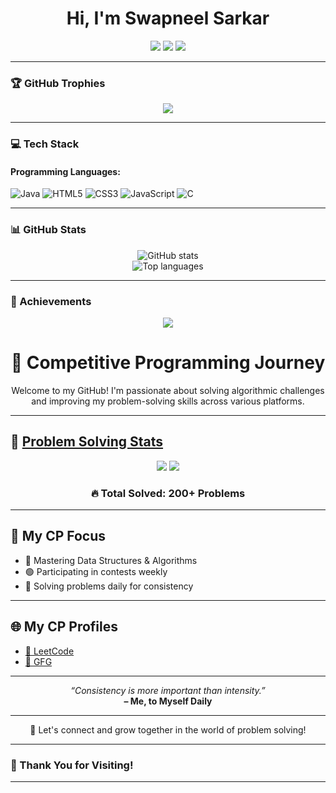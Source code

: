 <h1 align="center">Hi, I'm Swapneel Sarkar</h1>

<p align="center">
  <a href="https://www.linkedin.com/in/swapneel-sarkar-904944331?utm_source=share&utm_campaign=share_via&utm_content=profile&utm_medium=android_app"><img src="https://img.shields.io/badge/LinkedIn-blue?style=flat&logo=linkedin" /></a>
  <a href="mailto:sarkarswapneel14@gmail.com"><img src="https://img.shields.io/badge/Gmail-red?style=flat&logo=gmail&logoColor=white" /></a>
  <a href="https://leetcode.com/u/Swapneel14/"><img src="https://img.shields.io/badge/LeetCode-orange?style=flat&logo=leetcode&logoColor=white" /></a>
</p>

---

### 🏆 GitHub Trophies
<p align="center">
  <img src="https://github-profile-trophy.vercel.app/?username=Swapneel14&theme=algolia&column=7" />
</p>

---

### 💻 Tech Stack

#### Programming Languages:
![Java](https://img.shields.io/badge/Java-ED8B00?style=for-the-badge&logo=java&logoColor=white)
![HTML5](https://img.shields.io/badge/HTML5-e34c26?style=for-the-badge&logo=html5&logoColor=white)
![CSS3](https://img.shields.io/badge/CSS3-264de4?style=for-the-badge&logo=css3&logoColor=white)
![JavaScript](https://img.shields.io/badge/JavaScript-f7df1e?style=for-the-badge&logo=javascript&logoColor=black)
![C](https://img.shields.io/badge/C-00599C?style=for-the-badge&logo=c&logoColor=white)

---

### 📊 GitHub Stats

<p align="center">
  <img src="https://github-readme-stats.vercel.app/api?username=Swapneel14&show_icons=true&theme=radical" alt="GitHub stats" />
  <br />
  <img src="https://github-readme-stats.vercel.app/api/top-langs/?username=Swapneel14&layout=compact&theme=radical" alt="Top languages" />
</p>

---

### 🏁 Achievements

<p align="center">
  <img src="https://github-profile-trophy.vercel.app/?username=Swapneel14&theme=radical" />
</p>
<h1 align="center">🚀 Competitive Programming Journey</h1>

<p align="center">Welcome to my GitHub! I'm passionate about solving algorithmic challenges and improving my problem-solving skills across various platforms.</p>

---

## 🧠 <u>Problem Solving Stats</u>

<p align="center">
  <img src="https://img.shields.io/badge/LeetCode-150%2B-blue?style=for-the-badge&logo=leetcode" />
  <img src="https://img.shields.io/badge/GFG-60%2B-brightgreen?style=for-the-badge&logo=geeksforgeeks" />
</p>

<h3 align="center">🔥 Total Solved: <b>200+ Problems</b></h3>

---

## 🏹 My CP Focus

- 🔵 Mastering Data Structures & Algorithms
- 🟢 Participating in contests weekly
- 🚀 Solving problems daily for consistency

---

## 🌐 My CP Profiles

- [🔗 LeetCode](https://leetcode.com/u/Swapneel14/)
- [🔗 GFG](https://www.geeksforgeeks.org/user/sarkarswafmd7/?_gl=1*hn0i2p*_up*MQ..*_gs*MQ..&gclid=CjwKCAjwg7PDBhBxEiwAf1CVu7ryJga9GTTzjjztIyVGa0lTMbyJeZKfUQ42ylNSNA-RmhZtXQI4mhoCtyoQAvD_BwE&gbraid=0AAAAAC9yBkBtvL-Wu5tX1vxbVJ57yJ6QX)
---

<p align="center">
  <i>“Consistency is more important than intensity.”</i><br>
  <b>– Me, to Myself Daily</b>
</p>

---

<p align="center">
  📌 Let's connect and grow together in the world of problem solving!
</p>


---

### 🙌 Thank You for Visiting!

---



<!--
**Swapneel14/Swapneel14** is a ✨ _special_ ✨ repository because its `README.md` (this file) appears on your GitHub profile.

Here are some ideas to get you started:

- 🔭 I’m currently working on ...
- 🌱 I’m currently learning ...
- 👯 I’m looking to collaborate on ...
- 🤔 I’m looking for help with ...
- 💬 Ask me about ...
- 📫 How to reach me: ...
- 😄 Pronouns: ...
- ⚡ Fun fact: ...
-->
